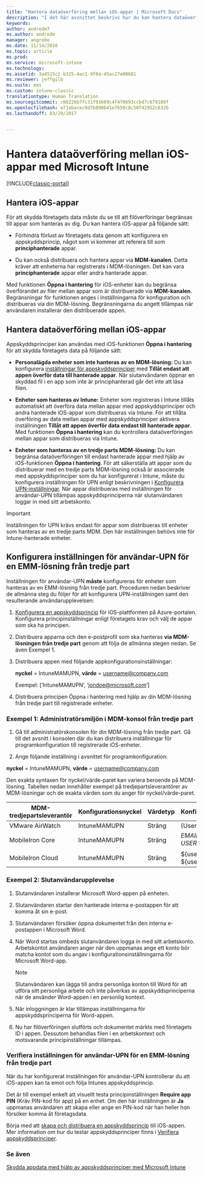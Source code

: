 ```yaml
---
title: "Hantera dataöverföring mellan iOS-appar | Microsoft Docs"
description: "I det här avsnittet beskrivs hur du kan hantera dataöverföringar mellan appar med funktionen Öppna med i iOS och hanteringsprinciper för mobilappar."
keywords: 
author: andredm7
ms.author: andredm
manager: angrobe
ms.date: 11/14/2016
ms.topic: article
ms.prod: 
ms.service: microsoft-intune
ms.technology: 
ms.assetid: 3a4515c1-b325-4ac1-9f0a-45ac27e00681
ms.reviewer: jeffgilb
ms.suite: ems
ms.custom: intune-classic
translationtype: Human Translation
ms.sourcegitcommit: c66226b7fc31f91669c4f4f0693ccbd7c679189f
ms.openlocfilehash: e71ebacec9d7b890b41e7650c8c50f42952c6326
ms.lasthandoff: 03/29/2017


---
```


# <a name="manage-data-transfer-between-ios-apps-with-microsoft-intune"></a>Hantera dataöverföring mellan iOS-appar med Microsoft Intune

[!INCLUDE[classic-portal](../includes/classic-portal.md)]

## <a name="manage-ios-apps"></a>Hantera iOS-appar
För att skydda företagets data måste du se till att filöverföringar begränsas till appar som hanteras av dig.  Du kan hantera iOS-appar på följande sätt:

-   Förhindra förlust av företagets data genom att konfigurera en appskyddsprincip, något som vi kommer att referera till som **principhanterade** appar.

-   Du kan också distribuera och hantera appar via **MDM-kanalen**.  Detta kräver att enheterna har registrerats i MDM-lösningen. Det kan vara **principhanterade** appar eller andra hanterade appar.

Med funktionen **Öppna i hantering** för iOS-enheter kan du begränsa överförandet av filer mellan appar som är distribuerade via **MDM-kanalen**. Begränsningar för funktionen anges i inställningarna för konfiguration och distribueras via din MDM-lösning.  Begränsningarna du angett tillämpas när användaren installerar den distribuerade appen.

##  <a name="manage-data-transfer-between-ios-apps"></a>Hantera dataöverföring mellan iOS-appar
Appskyddsprinciper kan användas med iOS-funktionen **Öppna i hantering** för att skydda företagets data på följande sätt:

-   **Personalägda enheter som inte hanteras av en MDM-lösning:** Du kan konfigurera [inställningar för appskyddsprinciper](create-and-deploy-mobile-app-management-policies-with-microsoft-intune.md) med **Tillåt endast att appen överför data till hanterade appar**. När slutanvändaren öppnar en skyddad fil i en app som inte är principhanterad går det inte att läsa filen.

-   **Enheter som hanteras av Intune:** Enheter som registreras i Intune tillåts automatiskt att överföra data mellan appar med appskyddsprinciper och andra hanterade iOS-appar som distribueras via Intune. För att tillåta överföring av data mellan appar med appskyddsprinciper aktivera inställningen **Tillåt att appen överför data endast till hanterade appar**. Med funktionen **Öppna i hantering** kan du kontrollera dataöverföringen mellan appar som distribueras via Intune.   

-   **Enheter som hanteras av en tredje parts MDM-lösning:** Du kan begränsa dataöverföringen till endast hanterade appar med hjälp av iOS-funktionen **Öppna i hantering**.
För att säkerställa att appar som du distribuerar med en tredje parts MDM-lösning också är associerade med appskyddsprinciper som du har konfigurerat i Intune, måste du konfigurera inställningen för UPN enligt beskrivningen i [Konfigurera UPN-inställningar](#configure-user-upn-setting-for-third-party-emm).  När appar distribueras med inställningen för användar-UPN tillämpas appskyddsprinciperna när slutanvändaren loggar in med sitt arbetskonto.

> [!IMPORTANT]
> Inställningen för UPN krävs endast för appar som distribueras till enheter som hanteras av en tredje parts MDM.  Den här inställningen behövs inte för Intune-hanterade enheter.

## <a name="configure-user-upn-setting-for-third-party-emm"></a>Konfigurera inställningen för användar-UPN för en EMM-lösning från tredje part
Inställningen för användar-UPN **måste** konfigureras för enheter som hanteras av en EMM-lösning från tredje part. Proceduren nedan beskriver de allmänna steg du följer för att konfigurera UPN-inställningen samt den resulterande användarupplevelsen:


1.  [Konfigurera en appskyddsprincip](create-and-deploy-mobile-app-management-policies-with-microsoft-intune.md) för iOS-plattformen på Azure-portalen. Konfigurera principinställningar enligt företagets krav och välj de appar som ska ha principen.

2.  Distribuera apparna och den e-postprofil som ska hanteras **via MDM-lösningen från tredje part** genom att följa de allmänna stegen nedan. Se även Exempel 1.

  1.  Distribuera appen med följande appkonfigurationsinställningar:

      **nyckel** = IntuneMAMUPN,  **värde** = <username@company.com>

      Exempel: [‘IntuneMAMUPN’, ‘jondoe@microsoft.com’]

  2.  Distribuera principen Öppna i hantering med hjälp av din MDM-lösning från tredje part till registrerade enheter.


### <a name="example-1-admin-experience-in-third-party-mdm-console"></a>Exempel 1: Administratörsmiljön i MDM-konsol från tredje part

1. Gå till administratörskonsolen för din MDM-lösning från tredje part. Gå till det avsnitt i konsolen där du kan distribuera inställningar för programkonfiguration till registrerade iOS-enheter.

2. Ange följande inställning i avsnittet för programkonfiguration:

  **nyckel** = IntuneMAMUPN,  **värde** = <username@company.com>

  Den exakta syntaxen för nyckel/värde-paret kan variera beroende på MDM-lösning. Tabellen nedan innehåller exempel på tredjepartsleverantörer av MDM-lösningar och de exakta värden som du anger för nyckel/värde-paret.

|MDM-tredjepartsleverantör| Konfigurationsnyckel | Värdetyp | Konfigurationsvärde|
| ------- | ---- | ---- | ---- |
| VMware AirWatch | IntuneMAMUPN | Sträng | {UserPrincipalName}|
| MobileIron Core | IntuneMAMUPN | Sträng | $EMAIL$ **eller** $USER_UPN$ |
| MobileIron Cloud | IntuneMAMUPN | Sträng | ${userUPN} **eller** ${userEmailAddress} |

### <a name="example-2-end-user-experience"></a>Exempel 2: Slutanvändarupplevelse

1.  Slutanvändaren installerar Microsoft Word-appen på enheten.

2.  Slutanvändaren startar den hanterade interna e-postappen för att komma åt sin e-post.

3.  Slutanvändaren försöker öppna dokumentet från den interna e-postappen i Microsoft Word.

4.  När Word startas ombeds slutanvändaren logga in med sitt arbetskonto.  Arbetskontot användaren anger när den uppmanas ange ett konto bör matcha kontot som du angav i konfigurationsinställningarna för Microsoft Word-app.

    > [!NOTE]
    > Slutanvändaren kan lägga till andra personliga konton till Word för att utföra sitt personliga arbete och inte påverkas av appskyddsprinciperna när de använder Word-appen i en personlig kontext.

5.  När inloggningen är klar tillämpas inställningarna för appskyddsprinciperna för Word-appen.

6.  Nu har filöverföringen slutförts och dokumentet märkts med företagets ID i appen. Dessutom behandlas filen i en arbetskontext och motsvarande principinställningar tillämpas.

### <a name="validate-user-upn-setting-for-third-party-emm"></a>Verifiera inställningen för användar-UPN för en EMM-lösning från tredje part

När du har konfigurerat inställningen för användar-UPN kontrollerar du att iOS-appen kan ta emot och följa Intunes appskyddsprincip.

Det är till exempel enkelt att visuellt testa principinställningen **Require app PIN** (Kräv PIN-kod för app) på en enhet. Om den här inställningen är **Ja** uppmanas användaren att skapa eller ange en PIN-kod när han heller hon försöker komma åt företagsdata.

Börja med att [skapa och distribuera en appskyddsprincip](create-and-deploy-mobile-app-management-policies-with-microsoft-intune.md) till iOS-appen. Mer information om hur du testar appskyddsprinciper finns i [Verifiera appskyddsprinciper](validate-mobile-application-management.md).



### <a name="see-also"></a>Se även
[Skydda appdata med hjälp av appskyddsprinciper med Microsoft Intune](protect-app-data-using-mobile-app-management-policies-with-microsoft-intune.md)

